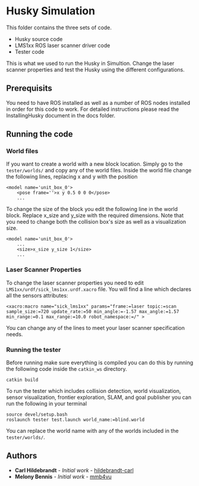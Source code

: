 # Husky Simulation

This folder contains the three sets of code.

* Husky source code
* LMS1xx ROS laser scanner driver code
* Tester code

This is what we used to run the Husky in Simultion. Change the laser scanner properties and test the Husky using the different configurations.

## Prerequisits

You need to have ROS installed as well as a number of ROS nodes installed in order for this code to work. For detailed instructions please read the InstallingHusky document in the docs folder.

## Running the code

### World files

If you want to create a world with a new block location. Simply go to the `tester/worlds/` and copy any of the world files. Inside the world file change the following lines, replacing x and y with the position

```
<model name='unit_box_0'>
    <pose frame=''>x y 0.5 0 0 0</pose>
    ...
```

To change the size of the block you edit the following line in the world block. Replace x_size and y_size with the required dimensions. Note that you need to change both the collision box's size as well as a visualization size.

```
<model name='unit_box_0'>
    ...
    <size>x_size y_size 1</size>
    ...
```

### Laser Scanner Properties

To change the laser scanner properties you need to edit `LMS1xx/urdf/sick_lms1xx.urdf.xacro` file. You will find a line which declares all the sensors attributes:

```
<xacro:macro name="sick_lms1xx" params="frame:=laser topic:=scan sample_size:=720 update_rate:=50 min_angle:=-1.57 max_angle:=1.57 min_range:=0.1 max_range:=10.0 robot_namespace:=/" >
```

You can change any of the lines to meet your laser scanner specification needs.

### Running the tester

Before running make sure everything is compiled you can do this by running the following code inside the `catkin_ws` directory.

```
catkin build
```

To run the tester which includes collision detection, world visualization, sensor visualization, frontier exploration, SLAM, and goal publisher you can run the following in your terminal

```
source devel/setup.bash
roslaunch tester test.launch world_name:=blind.world
```

You can replace the world name with any of the worlds included in the `tester/worlds/`.

## Authors

* **Carl Hildebrandt** - *Initial work* - [hildebrandt-carl](https://github.com/hildebrandt-carl)
* **Melony Bennis** - *Initial work* - [mmb4vu](https://github.com/mmb4vu)

